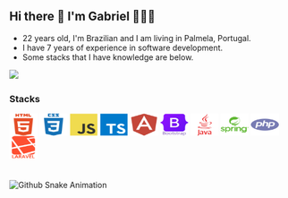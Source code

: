 
## Hi there 👋 I'm Gabriel 👨🏻‍💻

- 22 years old, I'm Brazilian and I am living in Palmela, Portugal.
- I have 7 years of experience in software development. 
- Some stacks that I have knowledge are below.

<a href="https://www.linkedin.com/in/gabriel-oliveira-b845581a3/" target="_blank"><img src="https://img.shields.io/badge/linkedin-0A66C2?style=for-the-badge&logo=linkedin&logoColor=white"/></a>

### Stacks
<div>
    <img align="center"  height="40" width="50" src="https://raw.githubusercontent.com/devicons/devicon/master/icons/html5/html5-plain-wordmark.svg">
    <img align="center"  height="40" width="50" src="https://raw.githubusercontent.com/devicons/devicon/master/icons/css3/css3-plain-wordmark.svg">
    <img align="center"  height="40" width="50" src="https://raw.githubusercontent.com/devicons/devicon/master/icons/javascript/javascript-original.svg">
    <img align="center"  height="40" width="50" src="https://raw.githubusercontent.com/devicons/devicon/master/icons/typescript/typescript-original.svg">
    <img align="center"  height="40" width="50" src="https://raw.githubusercontent.com/devicons/devicon/1119b9f84c0290e0f0b38982099a2bd027a48bf1/icons/angularjs/angularjs-plain.svg">
    <img align="center"  height="40" width="50" src="https://raw.githubusercontent.com/devicons/devicon/master/icons/bootstrap/bootstrap-original-wordmark.svg">
    <img align="center"  height="40" width="50" src="https://raw.githubusercontent.com/devicons/devicon/1119b9f84c0290e0f0b38982099a2bd027a48bf1/icons/java/java-plain-wordmark.svg">
    <img align="center"  height="40" width="50" src="https://raw.githubusercontent.com/devicons/devicon/1119b9f84c0290e0f0b38982099a2bd027a48bf1/icons/spring/spring-original-wordmark.svg">
    <img align="center"  height="40" width="50" src="https://github.com/devicons/devicon/blob/master/icons/php/php-plain.svg">
    <img align="center"  height="40" width="50" src="https://raw.githubusercontent.com/devicons/devicon/1119b9f84c0290e0f0b38982099a2bd027a48bf1/icons/laravel/laravel-plain-wordmark.svg">
    
</div>

#

![Github Snake Animation](https://user-images.githubusercontent.com/50845287/198006983-1a7c22e4-633f-41c5-b5f7-201278b1700d.svg)
